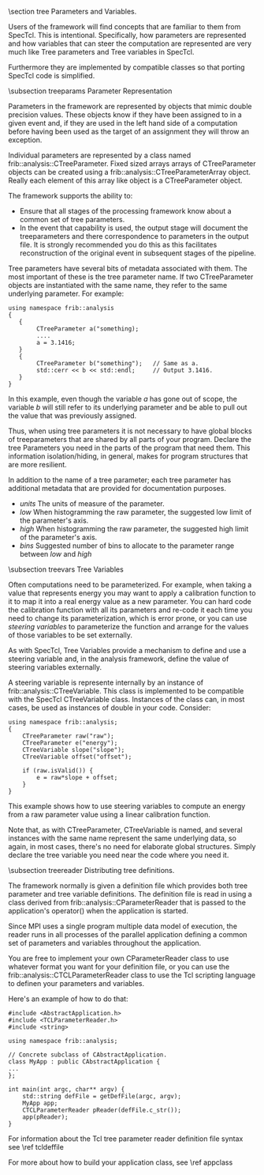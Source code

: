 \section tree Parameters and Variables.

Users of the framework will find concepts that are familiar to them from SpecTcl.
This is intentional.  Specifically, how parameters are represented and
how variables that can steer the computation are represented are very much like
Tree parameters and Tree variables in SpecTcl.

Furthermore they are implemented by compatible classes so that porting SpecTcl
code is simplified.

\subsection treeparams  Parameter Representation

Parameters in the framework are represented by objects that mimic double precision
values.  These objects know if they have been assigned to in a given event and,
if they are used in the left hand side of a computation before having been used
as the target of an assignment they will throw an exception.

Individual parameters are represented by a class named
frib::analysis::CTreeParameter.  Fixed
sized arrays arrays of CTreeParameter objects can be created using a
frib::analysis::CTreeParameterArray
object.  Really each element of this array like object is a CTreeParameter object.

The framework supports the ability to:

*    Ensure that all stages of the processing framework know about a common
set of tree parameters.
*    In the event that capability is used, the output stage will document
the treeparameters and there correspondence to parameters in the output
file.  It is strongly recommended you do this as this facilitates reconstruction
of the original event in subsequent stages of the pipeline.

Tree parameters have several bits of metadata associated with them.  The most
important of these is the tree parameter name.  If two CTreeParameter objects
are instantiated with the same name, they refer to the same underlying parameter.
For example:

```
using namespace frib::analysis
{
   {
        CTreeParameter a("something);
        ....
        a = 3.1416;
   }
   {
        CTreeParameter b("something");   // Same as a.
        std::cerr << b << std::endl;     // Output 3.1416.
   }
}

```

In this example, even though the variable *a* has gone out of scope, the variable
*b* will still refer to its underlying parameter and be able to pull out the
value that was previously assigned.

Thus, when using tree parameters it is not necessary to have global blocks of
treeparameters that are shared by all parts of your program.  Declare the tree
Parameters you need in the parts of the program that need them.  This information
isolation/hiding, in general, makes for program structures that are more resilient.

In addition to the name of a tree parameter; each tree parameter has additional metadata
that are provided for documentation purposes.

*    *units*  The units of measure of the parameter.
*    *low*    When histogramming the raw parameter, the suggested low limit of the
parameter's axis.
*    *high*   When histogramming the raw parameter, the suggested high limit of the
parameter's axis.
*    *bins* Suggested number of bins to allocate to the parameter range between
*low* and *high*

\subsection treevars  Tree Variables

Often computations need to be parameterized.  For example, when taking a value
that represents energy you may want to apply a calibration function to it to map
it into a real energy value as a new parameter.  You can hard code the calibration
function with all its parameters and re-code it each time you need to change its
parameterization, which is error prone, or you can use *steering variables* to
parameterize the function and arrange for the values of those variables to be
set externally.

As with SpecTcl, Tree Variables provide a mechanism to define and use a steering
variable and, in the analysis framework, define the value of steering variables
externally.

A steering variable is represente internally by an instance of
frib::analysis::CTreeVariable.  This class is implemented to be compatible
with the SpecTcl CTreeVariable class.  Instances of the class can, in most cases,
be used as instances of double in your code.  Consider:

```
using namespace frib::analysis;
{
    CTreeParameter raw("raw");
    CTreeParameter e("energy");
    CTreeVariable slope("slope");
    CTreeVariable offset("offset");
    
    if (raw.isValid()) {
        e = raw*slope + offset;
    }    
}
```
This example shows how to use steering variables to compute an energy from
a raw parameter value using a linear calibration function.

Note that, as with CTreeParameter, CTreeVariable is named, and several instances
with the same name represent the same underlying data, so again, in most cases,
there's no need for elaborate global structures.   Simply declare the tree variable
you need near the code where you need it.

\subsection treereader Distributing tree definitions.

The framework normally is given a definition file which provides both tree parameter
and tree variable definitions.  The definition file is read in using a 
class derived from frib::analysis::CParameterReader that is passed to the
application's operator() when the application is started.

Since MPI uses a single program multiple data model of execution, the reader runs
in all processes of the parallel application defining a common set of parameters and
variables throughout the application.

You are free to implement your own CParameterReader class to use whatever format
you want for your definition file, or you can use the
frib::analysis::CTCLParameterReader class to use the Tcl scripting language to
definen your parameters and variables.

Here's an example of how to do that:

```
#include <AbstractApplication.h>
#include <TCLParameterReader.h>
#include <string>

using namespace frib::analysis;

// Concrete subclass of CAbstractApplication.
class MyApp : public CAbstractApplication {
...
};

int main(int argc, char** argv) {
    std::string defFile = getDefFile(argc, argv);
    MyApp app;
    CTCLParameterReader pReader(defFile.c_str());
    app(pReader);
}
```

For information about the Tcl tree parameter reader definition file syntax see
\ref tcldeffile

For more about how to build your application class, see
\ref appclass 
